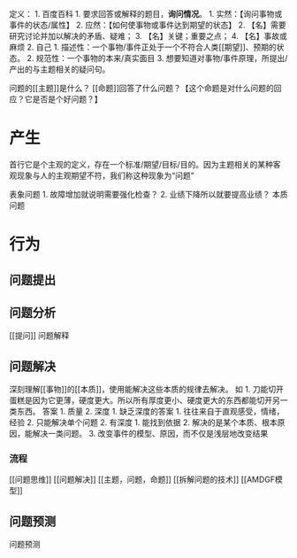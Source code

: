 定义：
	1. 百度百科
		1. 要求回答或解释的题目，**询问情况**。
			1. 实然：【询问事物或事件的状态/属性】
			2. 应然：【如何使事物或事件达到期望的状态】
		2. 【名】需要研究讨论并加以解决的矛盾、疑难；
		3. 【名】关键；重要之点；
		4. 【名】事故或麻烦
	2. 自己
		1. 描述性：一个事物/事件正处于一个不符合人类[[期望]]、预期的状态。
		2. 规范性：一个事物的本来/真实面目
		3. 想要知道对事物/事件原理，所提出/产出的与主题相关的疑问句。

问题的[[主题]]是什么？
[[命题]]回答了什么问题？【这个命题是对什么问题的回应？它是否是个好问题？】

# 产生
首行它是个主观的定义，存在一个标准/期望/目标/目的。因为主题相关的某种客观现象与人的主观期望不符，我们称这种现象为“问题”

表象问题
	1. 故障增加就说明需要强化检查？
	2. 业绩下降所以就要提高业绩？
本质问题

# 行为
## 问题提出
## 问题分析
[[提问]] 
问题解释
## 问题解决
深刻理解[[事物]]的[[本质]]，使用能解决这些本质的规律去解决。
如
	1. 刀能切开蛋糕是因为它更薄，硬度更大。所以所有厚度更小、硬度更大的东西都能切开另一类东西。
答案
	1. 质量
	2. 深度
		1. 缺乏深度的答案
			1. 往往来自于直观感受，情绪，经验
			2. 只能解决单个问题
		2. 有深度
			1. 能找到依据
			2. 解决的是某个本质、根本原因，能解决一类问题。
			3. 改变事件的模型、原因，而不仅是浅层地改变结果
### 流程
[[问题思维]] 
[[问题解决]] 
[[主题，问题，命题]] 
[[拆解问题的技术]] 
[[AMDGF模型]] 
## 问题预测
问题预测
